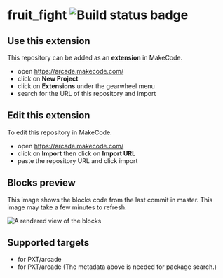 # fruit_fight ![Build status badge](https://github.com/astroboy290/fruit_fight/workflows/MakeCode/badge.svg)



## Use this extension

This repository can be added as an **extension** in MakeCode.

* open https://arcade.makecode.com/
* click on **New Project**
* click on **Extensions** under the gearwheel menu
* search for the URL of this repository and import

## Edit this extension

To edit this repository in MakeCode.

* open https://arcade.makecode.com/
* click on **Import** then click on **Import URL**
* paste the repository URL and click import

## Blocks preview

This image shows the blocks code from the last commit in master.
This image may take a few minutes to refresh.

![A rendered view of the blocks](https://github.com/astroboy290/fruit_fight/raw/master/.makecode/blocks.png)

## Supported targets

* for PXT/arcade
* for PXT/arcade
(The metadata above is needed for package search.)

